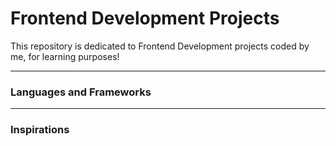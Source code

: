 # Frontend Development Projects

This repository is dedicated to Frontend Development projects coded by me, for learning purposes!

<hr>

<h3>Languages and Frameworks</h3>

<hr>

<h3>Inspirations</h3>
